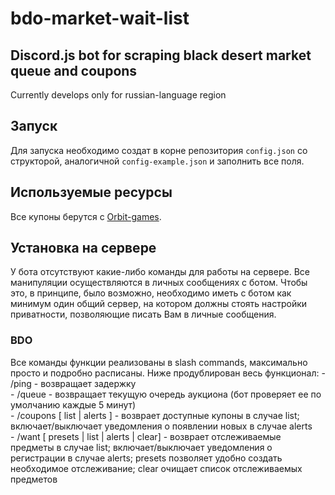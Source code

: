 # bdo-market-wait-list
## Discord.js bot for scraping black desert market queue and coupons
  Сurrently develops only for russian-language region

## Запуск
  Для запуска необходимо создат в корне репозитория `config.json` со структорой, аналогичной `config-example.json` и заполнить все поля.

## Используемые ресурсы
  Все купоны берутся с [Orbit-games](https://orbit-games.com/).

## Установка на сервере
  У бота отсутствуют какие-либо команды для работы на сервере. Все манипуляции осуществляются в личных сообщениях с ботом. Чтобы это, в принципе, было возможно, необходимо иметь с ботом как минимум один общий сервер, на котором должны стоять настройки приватности, позволяющие писать Вам в личные сообщения.

### BDO
  Все команды функции реализованы в slash commands, максимально просто и подробно расписаны. Ниже продублирован весь функционал:
    - /ping - возвращает задержку  
    - /queue - возвращает текущую очередь аукциона (бот проверяет ее по умолчанию каждые 5 минут)  
    - /coupons [ list | alerts ] - возврает доступные купоны в случае list; включает/выключает уведомления о появлении новых в случае alerts  
    - /want [ presets | list | alerts | clear] - возврает отслеживаемые предметы в случае list; включает/выключает уведомления о регистрации в случае alerts; presets позволяет удобно создать необходимое отслеживание; clear очищает список отслеживаемых предметов   

  
